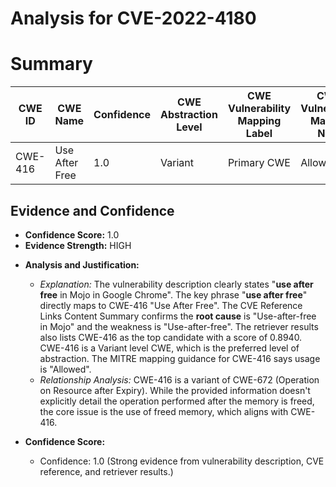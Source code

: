 # Analysis for CVE-2022-4180

# Summary
| CWE ID  | CWE Name          | Confidence | CWE Abstraction Level | CWE Vulnerability Mapping Label | CWE-Vulnerability Mapping Notes |
|---------|-------------------|------------|-----------------------|---------------------------------|---------------------------------|
| CWE-416 | Use After Free    | 1.0        | Variant               | Primary CWE                    | Allowed                         |

## Evidence and Confidence

*   **Confidence Score:** 1.0
*   **Evidence Strength:** HIGH

- **Analysis and Justification:**
  - *Explanation:* The vulnerability description clearly states "**use after free** in Mojo in Google Chrome". The key phrase "**use after free**" directly maps to CWE-416 "Use After Free". The CVE Reference Links Content Summary confirms the **root cause** is "Use-after-free in Mojo" and the weakness is "Use-after-free". The retriever results also lists CWE-416 as the top candidate with a score of 0.8940. CWE-416 is a Variant level CWE, which is the preferred level of abstraction. The MITRE mapping guidance for CWE-416 says usage is "Allowed".
  - *Relationship Analysis:* CWE-416 is a variant of CWE-672 (Operation on Resource after Expiry). While the provided information doesn't explicitly detail the operation performed after the memory is freed, the core issue is the use of freed memory, which aligns with CWE-416.

- **Confidence Score:**
  - Confidence: 1.0 (Strong evidence from vulnerability description, CVE reference, and retriever results.)